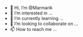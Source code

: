 - 👋 Hi, I’m @Marmarik
- 👀 I’m interested in ...
- 🌱 I’m currently learning ...
- 💞️ I’m looking to collaborate on ...
- 📫 How to reach me ...

<!---
Marmarik/Marmarik is a ✨ special ✨ repository because its `README.md` (this file) appears on your GitHub profile.
You can click the Preview link to take a look at your changes.
--->
